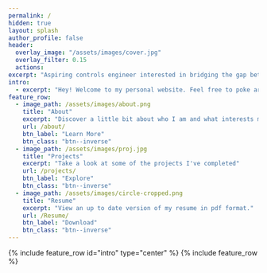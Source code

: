 ```yaml
---
permalink: /
hidden: true
layout: splash
author_profile: false
header:
  overlay_image: "/assets/images/cover.jpg"
  overlay_filter: 0.15
  actions:
excerpt: "Aspiring controls engineer interested in bridging the gap between control theory and machine learning"
intro: 
  - excerpt: "Hey! Welcome to my personal website. Feel free to poke aroud to learn a little bit more about me, my interests, my background, and some of the things I've been up to."
feature_row:
  - image_path: /assets/images/about.png
    title: "About"
    excerpt: "Discover a little bit about who I am and what interests me."
    url: /about/
    btn_label: "Learn More"
    btn_class: "btn--inverse"
  - image_path: /assets/images/proj.jpg
    title: "Projects"
    excerpt: "Take a look at some of the projects I've completed"
    url: /projects/
    btn_label: "Explore"
    btn_class: "btn--inverse"
  - image_path: /assets/images/circle-cropped.png
    title: "Resume"
    excerpt: "View an up to date version of my resume in pdf format."
    url: /Resume/
    btn_label: "Download"
    btn_class: "btn--inverse"
---
```

{% include feature_row id="intro" type="center" %}
{% include feature_row %}
